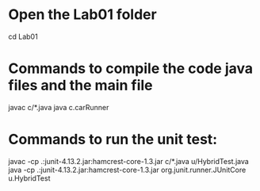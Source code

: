 # Open the Lab01 folder 
cd Lab01
# Commands to compile the code java files and the main file
javac c/*.java
java c.carRunner

# Commands to run the unit test:
javac -cp .:junit-4.13.2.jar:hamcrest-core-1.3.jar c/*.java u/HybridTest.java
java -cp .:junit-4.13.2.jar:hamcrest-core-1.3.jar org.junit.runner.JUnitCore u.HybridTest
